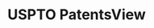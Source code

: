---
layout: default
bigquery: https://console.cloud.google.com/bigquery?p=patents-public-data&d=patentsview&page=dataset
citation: Attribution should be given to PatentsView for use, distribution, or derivative
  works.
code: https://github.com/CSSIP-AIR/PatentsView-Code-Snippets/
contributors: USPTO
cost: None
description: 'PatentsView includes US patent data including raw data (summaries, applications,
  pregrant applications), disambugations of inventors and assignees, and inventor
  gender estimates.  Also foreign priority data, # of figures and sheets, and government
  interest statements.'
documentation: https://patentsview.org/query/builder-faqs
last_edit: Mon, 04 Apr 2022 19:02:57 GMT
location: https://patentsview.org/
maintained_by: USPTO
record_creation_timestamp: 12/2/2020 17:20:46
schema_fields: '[''disamb_assignee_id_20190820'', ''subclass'', ''county'', ''rawassignee_id'',
  ''doc_type'', ''designation'', ''disamb_assignee_id_20191231'', ''disamb_assignee_id_20200331'',
  ''latin_name'', ''citation_id'', ''disamb_inventor_id_20171226'', ''sequence'',
  ''classification_level'', ''doctype'', ''uuid'', ''num'', ''disamb_inventor_id_20181127'',
  ''variety'', ''level_one'', ''organization'', ''section_id'', ''term_extension'',
  ''type'', ''num_claims'', ''longitude'', ''latitude'', ''filename'', ''classification_value'',
  ''num_sheets'', ''main_group'', ''male_flag'', ''subgroup_id'', ''relkind'', ''subsection_id'',
  ''assignee_id'', ''disamb_inventor_id_20180528'', ''name_last'', ''term_disclaimer'',
  ''kind'', ''male'', ''applicant_type'', ''classification_data_source'', ''symbol_position'',
  ''mainclass_id'', ''rawinventor_id'', ''disamb_assignee_id_20181127'', ''ipc_version_indicator'',
  ''disamb_inventor_id_20171003'', ''term_grant'', ''rawlocation_id'', ''section'',
  ''group'', ''date'', ''f102_date'', ''gi_statement'', ''f371_date'', ''number'',
  ''disamb_inventor_id_20170808'', ''publication_number'', ''disclaimer_date'', ''application_id'',
  ''field_title'', ''category_id'', ''text'', ''lawyer_id'', ''lapse_of_patent'',
  ''_102_date'', ''name'', ''lname'', ''reldocno'', ''exemplary'', ''disamb_assignee_id_20190312'',
  ''fname'', ''state'', ''deceased'', ''state_fips'', ''length'', ''contract_award_number'',
  ''disamb_assignee_id_20200929'', ''attribution_status'', ''num_figures'', ''action_date'',
  ''field_id'', ''disamb_inventor_id_20191231'', ''level_two'', ''disamb_inventor_id_20190820'',
  ''disamb_inventor_id_20170307'', ''series_code'', ''inventor_id'', ''disamb_inventor_id_20200929'',
  ''dependent'', ''rel_id'', ''country'', ''disamb_inventor_id_20200630'', ''country_transformed'',
  ''rule_47'', ''disamb_inventor_id_20200331'', ''latlong'', ''patent_id'', ''location_id'',
  ''subclass_id'', ''county_fips'', ''classification_status'', ''disamb_assignee_id_20191008'',
  ''group_id'', ''disamb_inventor_id_20191008'', ''title'', ''organization_id'', ''category'',
  ''level_three'', ''city'', ''withdrawn'', ''sector_title'', ''id'', ''disamb_assignee_id_20200630'',
  ''disamb_inventor_id_20190312'', ''subgroup'', ''subcategory_id'', ''abstract'',
  ''name_first'', ''_371_date'', ''disamb_inventor_id_20201229'', ''role'', ''ipc_class'',
  ''status'']'
shortname: patentsview
tags:
- disambiguation
- United States
- gender
terms_of_use: Creative Commons Attribution 4.0 International License.
timeframe: 1963-1999
title: USPTO PatentsView
uuid: cf1780b1-e265-4e49-8d1d-83b9cfe0fd9a
---